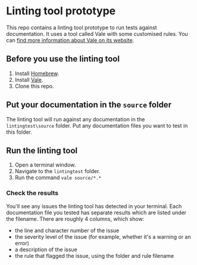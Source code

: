 
# Linting tool prototype
This repo contains a linting tool prototype to run tests against documentation. It uses a tool called Vale with some customised rules. You can [find more information about Vale on its website](https://vale.sh/).  

## Before you use the linting tool

1. Install [Homebrew](https://brew.sh/).
2. Install [Vale](https://vale.sh/docs/vale-cli/installation/). 
3. Clone this repo.

## Put your documentation in the `source` folder
The linting tool will run against any documentation in the `lintingtest\source` folder. Put any documentation files you want to test in this folder. 

## Run the linting tool

1. Open a terminal window.
2. Navigate to the `lintingtest` folder.
3. Run the command `vale source/*.*`

### Check the results
You'll see any issues the linting tool has detected in your terminal. Each documentation file you tested has separate results which are listed under the filename. There are roughly 4 columns, which show:
- the line and character number of the issue
- the severity level of the issue (for example, whether it's a warning or an error)
- a description of the issue
- the rule that flagged the issue, using the folder and rule filename





